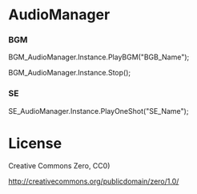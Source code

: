 # AudioManager

### BGM
BGM_AudioManager.Instance.PlayBGM("BGB_Name");

BGM_AudioManager.Instance.Stop();

### SE

SE_AudioManager.Instance.PlayOneShot("SE_Name");

# License
Creative Commons Zero, CC0)

http://creativecommons.org/publicdomain/zero/1.0/

